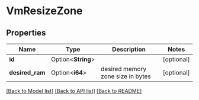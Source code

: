 # VmResizeZone

## Properties

Name | Type | Description | Notes
------------ | ------------- | ------------- | -------------
**id** | Option<**String**> |  | [optional]
**desired_ram** | Option<**i64**> | desired memory zone size in bytes | [optional]

[[Back to Model list]](../README.md#documentation-for-models) [[Back to API list]](../README.md#documentation-for-api-endpoints) [[Back to README]](../README.md)


